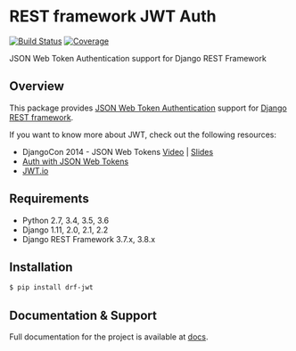 # REST framework JWT Auth

[![Build Status](https://travis-ci.org/Styria-Digital/django-rest-framework-jwt.svg?branch=master)](https://travis-ci.org/Styria-Digital/django-rest-framework-jwt)
[![Coverage](https://codecov.io/github/Styria-Digital/django-rest-framework-jwt/branch/master/graph/badge.svg)](https://codecov.io/github/Styria-Digital/django-rest-framework-jwt/branch/master)

JSON Web Token Authentication support for Django REST Framework

## Overview

This package provides [JSON Web Token Authentication][jwt-auth-spec] support 
for [Django REST framework][drf].

If you want to know more about JWT, check out the following resources:

 - DjangoCon 2014 - JSON Web Tokens [Video][jwt-video] | [Slides][jwt-slides]
 - [Auth with JSON Web Tokens][auth-jwt]
 - [JWT.io][jwt-io]

## Requirements

-  Python 2.7, 3.4, 3.5, 3.6
-  Django 1.11, 2.0, 2.1, 2.2
-  Django REST Framework 3.7.x, 3.8.x

## Installation

```bash
$ pip install drf-jwt
```

## Documentation & Support

Full documentation for the project is available at [docs][docs].

[jwt-auth-spec]: http://tools.ietf.org/html/draft-ietf-oauth-json-web-token
[drf]: http://django-rest-framework.org/
[jwt-video]: https://www.youtube.com/watch?v=825hodQ61bg
[jwt-slides]: https://speakerdeck.com/jpadilla/djangocon-json-web-tokens
[auth-jwt]: http://jpadilla.com/post/73791304724/auth-with-json-web-tokens
[jwt-io]: http://jwt.io/
[docs]: http://styria-digital.github.io/django-rest-framework-jwt
